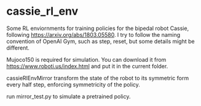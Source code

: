 # cassie_rl_env
Some RL enviornments for training policies for the bipedal robot Cassie, following https://arxiv.org/abs/1803.05580. I try to follow the naming convention of OpenAI Gym, such as step, reset, but some details might be different.

Mujoco150 is required for simulation. You can download it from https://www.roboti.us/index.html and put it in the current folder.

cassieRlEnvMirror transform the state of the robot to its symmetric form every half step, enforcing symmetricity of the policy.

run mirror_test.py to simulate a pretrained policy.

